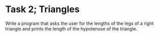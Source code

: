 # Task 2; Triangles

Write a program that asks the user for the lengths of the legs of a right triangle and prints the length of the hypotenuse of the triangle.